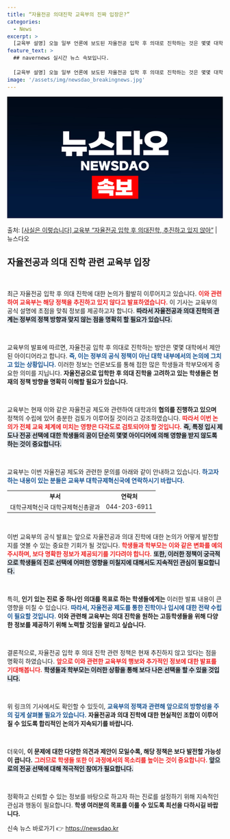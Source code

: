 ```yaml
---
title: “자율전공 의대진학 교육부의 진짜 입장은?”
categories:
  - News
excerpt: >
  [교육부 설명] 오늘 일부 언론에 보도된 자율전공 입학 후 의대로 진학하는 것은 몇몇 대학에서 제안된 아이디…
feature_text: >
  ## navernews 실시간 뉴스 속보입니다.

  [교육부 설명] 오늘 일부 언론에 보도된 자율전공 입학 후 의대로 진학하는 것은 몇몇 대학에서 제안된 아이디…
image: '/assets/img/newsdao_breakingnews.jpg'
---
```


![뉴스다오 속보](/assets/img/newsdao_breakingnews.jpg)

<p>출처: <a href="https://newsdao.kr/2259" rel="dofollow">[사실은 이렇습니다] 교육부 “자율전공 입학 후 의대진학, 추진하고 있지 않아”</a> | 뉴스다오</p>

<h2 data-ke-size="size26">자율전공과 의대 진학 관련 교육부 입장</h2>

<p data-ke-size="size16">&nbsp;</p>

최근 자율전공 입학 후 의대 진학에 대한 논의가 활발히 이루어지고 있습니다. <b><span style="color: #ee2323;">이와 관련하여 교육부는 해당 정책을 추진하고 있지 않다고 발표하였습니다.</span></b> 이 기사는 교육부의 공식 설명에 초점을 맞춰 정보를 제공하고자 합니다. <b><span style="background-color: #21538527;">따라서 자율전공과 의대 진학의 관계는 정부의 정책 방향과 맞지 않는 점을 명확히 할 필요가 있습니다.</span></b>

<p data-ke-size="size16">&nbsp;</p>

교육부의 발표에 따르면, 자율전공 입학 후 의대로 진학하는 방안은 몇몇 대학에서 제안된 아이디어라고 합니다. <b><span style="color: #1a5490;">즉, 이는 정부의 공식 정책이 아닌 대학 내부에서의 논의에 그치고 있는 상황입니다.</span></b> 이러한 정보는 언론보도를 통해 접한 많은 학생들과 학부모에게 중요한 의미를 지닙니다. <b>자율전공으로 입학한 후 의대 진학을 고려하고 있는 학생들은 현재의 정책 방향을 명확히 이해할 필요가 있습니다.</b>

<p data-ke-size="size16">&nbsp;</p>

교육부는 현재 이와 같은 자율전공 제도와 관련하여 대학과의 <b>협의를 진행하고 있으며</b> 정책의 수립에 있어 충분한 검토가 이루어질 것이라고 강조하였습니다. <b><span style="color: #ee2323;">따라서 이번 논의가 전체 교육 체계에 미치는 영향은 다각도로 검토되어야 할 것입니다.</span></b> <b><span style="background-color: #21538527;">즉, 특정 입시 제도나 전공 선택에 대한 학생들의 꿈이 단순히 몇몇 아이디어에 의해 영향을 받지 않도록 하는 것이 중요합니다.</span></b> 

<p data-ke-size="size16">&nbsp;</p>

교육부는 이번 자율전공 제도와 관련한 문의를 아래와 같이 안내하고 있습니다. <b><span style="color: #1a5490;">하고자 하는 내용이 있는 분들은 교육부 대학규제혁신국에 연락하시기 바랍니다.</span></b> 

<table style="width: 100%; border-collapse: collapse;">
<tr>
<td style="text-align: center; height: 17px;"><b>부서</b></td>
<td style="text-align: center; height: 17px;"><b>연락처</b></td>
</tr>
<tr>
<td style="text-align: center; height: 17px;">대학규제혁신국 대학규제혁신총괄과</td>
<td style="text-align: center; height: 17px;">044-203-6911</td>
</tr>
</table>

<p data-ke-size="size16">&nbsp;</p>

이번 교육부의 공식 발표는 앞으로 자율전공과 의대 진학에 대한 논의가 어떻게 발전할지를 엿볼 수 있는 중요한 기회가 될 것입니다. <b><span style="color: #ee2323;">학생들과 학부모는 이와 같은 변화를 예의주시하며, 보다 명확한 정보가 제공되기를 기다려야 합니다.</span></b> <b><span style="background-color: #21538527;">또한, 이러한 정책이 궁극적으로 학생들의 진로 선택에 어떠한 영향을 미칠지에 대해서도 지속적인 관심이 필요합니다.</span></b> 

<p data-ke-size="size16">&nbsp;</p>

특히, <b>인기 있는 진로 중 하나인 의대를 목표로 하는 학생들에게는</b> 이러한 발표 내용이 큰 영향을 미칠 수 있습니다. <b><span style="color: #1a5490;">따라서, 자율전공 제도를 통한 진학이나 입시에 대한 전략 수립이 필요할 것입니다.</span></b> <b>이와 관련해 교육부는 의대 진학을 원하는 고등학생들을 위해 다양한 정보를 제공하기 위해 노력할 것임을 알리고 싶습니다.</b>

<p data-ke-size="size16">&nbsp;</p>

결론적으로, 자율전공 입학 후 의대 진학 관련 정책은 현재 추진하지 않고 있다는 점을 명확히 하였습니다. <b><span style="color: #ee2323;">앞으로 이와 관련한 교육부의 행보와 추가적인 정보에 대한 발표를 기대해봅니다.</span></b> <b><span style="background-color: #21538527;">학생들과 학부모는 이러한 상황을 통해 보다 나은 선택을 할 수 있을 것입니다.</span></b> 

<p data-ke-size="size16">&nbsp;</p>

위 링크의 기사에서도 확인할 수 있듯이, <b><span style="color: #1a5490;">교육부의 정책과 관련해 앞으로의 방향성을 주의 깊게 살펴볼 필요가 있습니다.</span></b> <b>자율전공과 의대 진학에 대한 현실적인 조합이 이루어질 수 있도록 합리적인 논의가 지속되기를 바랍니다.</b> 

<p data-ke-size="size16">&nbsp;</p>

더욱이, <b>이 문제에 대한 다양한 의견과 제안이 모일수록, 해당 정책은 보다 발전할 가능성이 큽니다.</b> <b><span style="color: #ee2323;">그러므로 학생들 또한 이 과정에서의 목소리를 높이는 것이 중요합니다.</span></b> <b><span style="background-color: #21538527;">앞으로의 전공 선택에 대해 적극적인 참여가 필요합니다.</span></b> 

<p data-ke-size="size16">&nbsp;</p>

정확하고 신뢰할 수 있는 정보를 바탕으로 하고자 하는 진로를 설정하기 위해 지속적인 관심과 행동이 필요합니다. <b>학생 여러분의 목표를 이룰 수 있도록 최선을 다하시길 바랍니다.</b> 

신속 뉴스 바로가기 👉 <a href="https://newsdao.kr" rel="dofollow">https://newsdao.kr</a>


